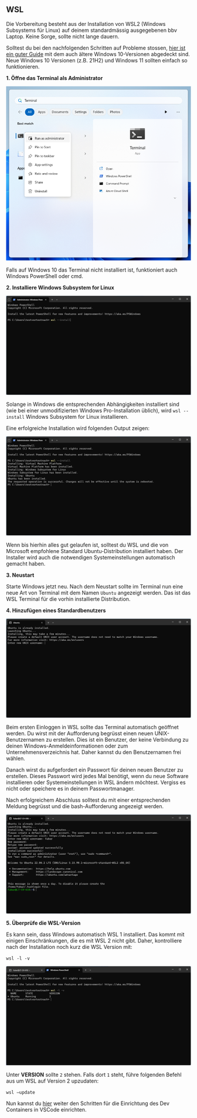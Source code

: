 ## WSL
Die Vorbereitung besteht aus der Installation von WSL2 (Windows Subsystems für Linux) auf deinem standardmässig ausgegebenen bbv Laptop. Keine Sorge, sollte nicht lange dauern.

Solltest du bei den nachfolgenden Schritten auf Probleme stossen, [hier ist ein guter Guide](https://pureinfotech.com/install-windows-subsystem-linux-2-windows-10/) mit dem auch ältere Windows 10-Versionen abgedeckt sind. Neue Windows 10 Versionen (z.B. 21H2) und Windows 11 sollten einfach so funktionieren.

**1. Öffne das Terminal als Administrator**

![Lokales Bild](./images/Step_1_terminal.png "Terminal in der Windows 11-Suche")

Falls auf Windows 10 das Terminal nicht installiert ist, funktioniert auch Windows PowerShell oder cmd.

**2. Installiere Windows Subsystem for Linux**

![Lokales Bild](./images/Step_3_wsl_install_start.png "Windows PowerShell mit Kommando")

Solange in Windows die entsprechenden Abhängigkeiten installiert sind (wie bei einer unmodifizierten Windows Pro-Installation üblich), wird `wsl --install` Windows Subsystem for Linux installieren.

Eine erfolgreiche Installation wird folgenden Output zeigen:

![Lokales Bild](./images/Step_3_wsl_install_reboot.png "Windows PowerShell nach einer erfolgreichen Installation")

Wenn bis hierhin alles gut gelaufen ist, solltest du WSL und die von Microsoft empfohlene Standard Ubuntu-Distribution installiert haben. Der Installer wird auch die notwendigen Systemeinstellungen automatisch gemacht haben.

**3. Neustart**

Starte Windows jetzt neu. Nach dem Neustart sollte im Terminal nun eine neue Art von Terminal mit dem Namen `Ubuntu` angezeigt werden. Das ist das WSL Terminal für die vorhin installierte Distribution.

**4. Hinzufügen eines Standardbenutzers**

![Lokales Bild](./images/Step_5_wsl_create_user.png "Titel des lokalen Bildes")

Beim ersten Einloggen in WSL sollte das Terminal automatisch geöffnet werden. Du wirst mit der Aufforderung begrüsst einen neuen UNIX-Benutzernamen zu erstellen. Dies ist ein Benutzer, der keine Verbindung zu deinen Windows-Anmeldeinformationen oder zum Unternehmensverzeichnis hat. Daher kannst du den Benutzernamen frei wählen.

Danach wirst du aufgefordert ein Passwort für deinen neuen Benutzer zu erstellen. Dieses Passwort wird jedes Mal benötigt, wenn du neue Software installieren oder Systemeinstellungen in WSL ändern möchtest. Vergiss es nicht oder speichere es in deinem Passwortmanager.

Nach erfolgreichem Abschluss solltest du mit einer entsprechenden Meldung begrüsst und die bash-Aufforderung angezeigt werden.

![Lokales Bild](./images/Step_5_wsl_installation_complete.png "Titel des lokalen Bildes")

**5. Überprüfe die WSL-Version**

Es kann sein, dass Windows automatisch WSL 1 installiert. Das kommt mit einigen Einschränkungen, die es mit WSL 2 nicht gibt. Daher, kontrolliere nach der Installation noch kurz die WSL Version mit:

```
wsl -l -v
```

![Lokales Bild](./images/Step_6_verification.png "Titel des lokalen Bildes")

Unter **VERSION** sollte `2` stehen. Falls dort `1` steht, führe folgenden Befehl aus um WSL auf Version 2 upzudaten:

```
wsl –update
```

Nun kannst du [hier](../README.md#Code-Setup-in-Visual-Studio-Code) weiter den Schritten für die Einrichtung des Dev Containers in VSCode einrichten.